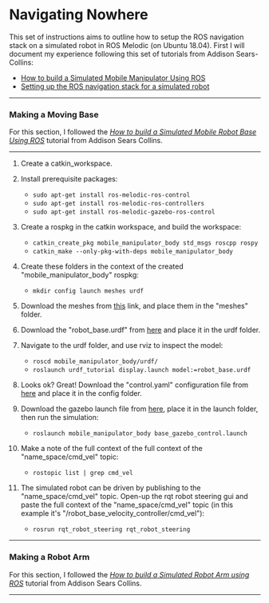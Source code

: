 # Navigating Nowhere

This set of instructions aims to outline how to setup the ROS navigation stack on a simulated robot in ROS Melodic (on Ubuntu 18.04). First I will document my experience following this set of tutorials from Addison Sears-Collins:
- [How to build a Simulated Mobile Manipulator Using ROS](https://automaticaddison.com/how-to-build-a-simulated-mobile-manipulator-using-ros/)
- [Setting up the ROS navigation stack for a simulated robot](https://automaticaddison.com/setting-up-the-ros-navigation-stack-for-a-simulated-robot/)

---
### Making a Moving Base

For this section, I followed the *[How to build a Simulated Mobile Robot Base Using ROS](https://automaticaddison.com/how-to-build-a-simulated-mobile-robot-base-using-ros/)* tutorial from Addison Sears Collins.

---

1) Create a catkin_workspace.

2) Install prerequisite packages:
     - `sudo apt-get install ros-melodic-ros-control`
     - `sudo apt-get install ros-melodic-ros-controllers`
     - `sudo apt-get install ros-melodic-gazebo-ros-control` 

3) Create a rospkg in the catkin workspace, and build the workspace:
     - `catkin_create_pkg mobile_manipulator_body std_msgs roscpp rospy`
     - `catkin_make --only-pkg-with-deps mobile_manipulator_body`

4) Create these folders in the context of the created "mobile_manipulator_body" rospkg:
      - `mkdir config launch meshes urdf`

5) Download the meshes from [this](https://drive.google.com/drive/folders/1-NTb0bWy1NfOFHB96pBzhM4gDQA02zE-?usp=sharing) link, and place them in the "meshes" folder.

6) Download the "robot_base.urdf" from [here](https://drive.google.com/drive/folders/1oX9Eyd1fKWX1HOQfMhK5aJoHKeJjznzM?usp=sharing) and place it in the urdf folder.

7) Navigate to the urdf folder, and use rviz to inspect the model:
   - `roscd mobile_manipulator_body/urdf/`
   - `roslaunch urdf_tutorial display.launch model:=robot_base.urdf`

8) Looks ok? Great! Download the "control.yaml" configuration file from [here](https://drive.google.com/drive/folders/1UlkrsKflhNXCpGrL4QA26yL3ezgKfteg?usp=sharing) and place it in the config folder.

9) Download the gazebo launch file from [here](https://drive.google.com/drive/folders/1Acv58Up41u5pYDM5yE1jru_YoVbn_rCl?usp=sharing), place it in the launch folder, then run the simulation:
   - `roslaunch mobile_manipulator_body base_gazebo_control.launch`

10) Make a note of the full context of the full context of the "name_space/cmd_vel" topic:
    - `rostopic list | grep cmd_vel`

11) The simulated robot can be driven by publishing to the "name_space/cmd_vel" topic. Open-up the rqt robot steering gui and paste the full context of the "name_space/cmd_vel" topic (in this example it's "/robot_base_velocity_controller/cmd_vel"):
    - `rosrun rqt_robot_steering rqt_robot_steering`

---
### Making a Robot Arm
For this section, I followed the *[How to build a Simulated Robot Arm using ROS](https://automaticaddison.com/how-to-build-a-simulated-robot-arm-using-ros/)* tutorial from Addison Sears Collins.

---

